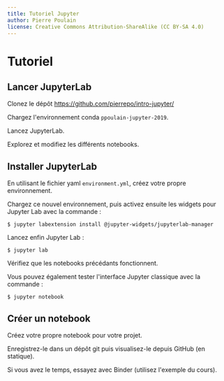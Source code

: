 ```yaml
---
title: Tutoriel Jupyter
author: Pierre Poulain
license: Creative Commons Attribution-ShareAlike (CC BY-SA 4.0)
---
```


# Tutoriel

## Lancer JupyterLab

Clonez le dépôt <https://github.com/pierrepo/intro-jupyter/>

Chargez l'environnement conda `ppoulain-jupyter-2019`.

Lancez JupyterLab.

Explorez et modifiez les différents notebooks.


## Installer JupyterLab

En utilisant le fichier yaml `environment.yml`, créez votre propre environnement.

Chargez ce nouvel environnement, puis activez ensuite les widgets pour Jupyter Lab avec la commande :
```
$ jupyter labextension install @jupyter-widgets/jupyterlab-manager
```

Lancez enfin Jupyter Lab :
```
$ jupyter lab
```

Vérifiez que les notebooks précédants fonctionnent.

Vous pouvez également tester l'interface Jupyter classique avec la commande :

```
$ jupyter notebook
```


## Créer un notebook

Créez votre propre notebook pour votre projet.

Enregistrez-le dans un dépôt git puis visualisez-le depuis GitHub (en statique).

Si vous avez le temps, essayez avec Binder (utilisez l'exemple du cours).




